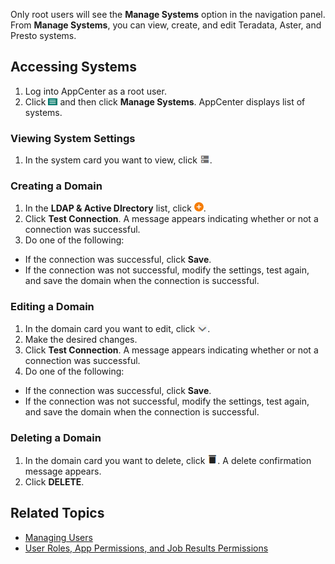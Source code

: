 Only root users will see the **Manage Systems** option in the navigation panel. From **Manage Systems**, you can view, create, and edit Teradata, Aster, and Presto systems.

## Accessing Systems

1. Log into AppCenter as a root user.
2. Click ![menu button](/user-guide/images/menu-button.png) and then click **Manage Systems**. AppCenter displays list of systems.

### Viewing System Settings

1. In the system card you want to view, click ![open system button](/user-guide/images/open-system.png).

### Creating a Domain

1. In the **LDAP & Active DIrectory** list, click ![create domain button](/user-guide/images/add-orange.png).
2. Click **Test Connection**. A message appears indicating whether or not a connection was successful.
3. Do one of the following:
 * If the connection was successful, click **Save**.
 * If the connection was not successful, modify the settings, test again, and save the domain when the connection is successful.

### Editing a Domain

1. In the domain card you want to edit, click ![expand ldap settings](/user-guide/images/expand-settings.png).
2. Make the desired changes.
3. Click **Test Connection**. A message appears indicating whether or not a connection was successful.
4. Do one of the following:
 * If the connection was successful, click **Save**.
 * If the connection was not successful, modify the settings, test again, and save the domain when the connection is successful.

### Deleting a Domain

1. In the domain card you want to delete, click ![delete button](/user-guide/images/delete-button.png). A delete confirmation message appears.
2. Click **DELETE**.

## Related Topics
* [Managing Users](manage-users.md)
* [User Roles, App Permissions, and Job Results Permissions](/user-guide/app-permission-user-role.md)

